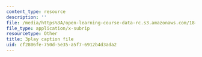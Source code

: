 ```yaml
---
content_type: resource
description: ''
file: /media/https%3A/open-learning-course-data-rc.s3.amazonaws.com/18-01sc-single-variable-calculus-fall-2010/cf2806fe750d5e35a5f76912b4d3ada2_aeXp1zC6Hls.vtt
file_type: application/x-subrip
resourcetype: Other
title: 3play caption file
uid: cf2806fe-750d-5e35-a5f7-6912b4d3ada2
---
```

